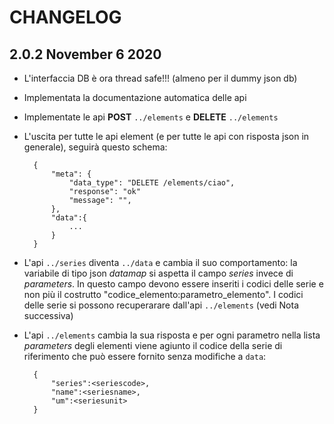 CHANGELOG
=========
## 2.0.2 November 6 2020
- L'interfaccia DB è ora thread safe!!! (almeno per il dummy json db)
- Implementata la documentazione automatica delle api
- Implementate le api **POST** `../elements` e **DELETE** `../elements`
- L'uscita per tutte le api element (e per tutte le api con risposta json in generale), seguirà questo schema:

		{
			"meta": {
				"data_type": "DELETE /elements/ciao",
				"response": "ok"
				"message": "",
    		},
    		"data":{
				...
			}
		}
 
- L'api `../series` diventa `../data` e cambia il suo comportamento: la variabile di tipo json  _datamap_ si aspetta il campo _series_ invece di _parameters_. In questo campo devono essere inseriti i codici delle serie e non più il costrutto "codice_elemento:parametro_elemento". I codici delle serie si possono recuperarare dall'api `../elements` (vedi Nota successiva)
- L'api `../elements` cambia la sua risposta e per ogni parametro nella lista _parameters_ degli elementi viene agiunto il codice della serie di riferimento che può essere fornito senza modifiche a `data`:

        {
            "series":<seriescode>,
            "name":<seriesname>,
            "um":<seriesunit>
        }
